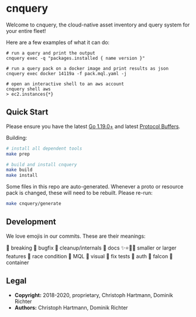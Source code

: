 # cnquery

Welcome to cnquery, the cloud-native asset inventory and query system for your entire fleet!

Here are a few examples of what it can do:

```
# run a query and print the output
cnquery exec -q "packages.installed { name version }"

# run a query pack on a docker image and print results as json
cnquery exec docker 14119a -f pack.mql.yaml -j

# open an interactive shell to an aws account
cnquery shell aws
> ec2.instances{*}
```


## Quick Start

Please ensure you have the latest [Go 1.19.0+](https://golang.org/dl/) and latest [Protocol Buffers](https://github.com/protocolbuffers/protobuf/releases).  

Building:

```bash
# install all dependent tools
make prep 

# build and install cnquery
make build
make install
```

Some files in this repo are auto-generated. Whenever a proto or resource pack is changed, these will need to be rebuilt. Please re-run:

```bash
make cnquery/generate
```

## Development

We love emojis in our commits. These are their meanings:

🛑 breaking 🐛 bugfix 🧹 cleanup/internals 📄 docs
✨⭐🌟🎉 smaller or larger features 🐎 race condition
🌙 MQL 🌈 visual 🍏 fix tests 🎫 auth 🦅 falcon 🐳 container


## Legal

- **Copyright:** 2018-2020, proprietary, Christoph Hartmann, Dominik Richter
- **Authors:** Christoph Hartmann, Dominik Richter

